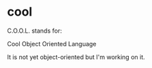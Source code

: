 # cool

C.O.O.L. stands for:

Cool
Object
Oriented
Language

It is not yet object-oriented but I'm working on it.
